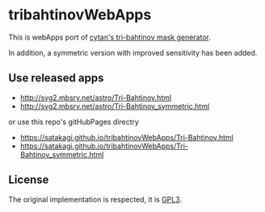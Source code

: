 # tribahtinovWebApps
This is webApps port of [cytan's tri-bahtinov mask generator](https://github.com/cytan299/tribahtinov/).

In addition, a symmetric version with improved sensitivity has been added.

## Use released apps
* http://svg2.mbsrv.net/astro/Tri-Bahtinov.html
* http://svg2.mbsrv.net/astro/Tri-Bahtinov_symmetric.html

or use this repo's gitHubPages directry

* https://satakagi.github.io/tribahtinovWebApps/Tri-Bahtinov.html
* https://satakagi.github.io/tribahtinovWebApps/Tri-Bahtinov_symmetric.html

## License
The original implementation is respected, it is [GPL3](LICENSE).
